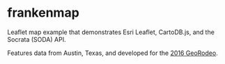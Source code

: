 # frankenmap
Leaflet map example that demonstrates Esri Leaflet, CartoDB.js, and the Socrata (SODA) API. 

Features data from Austin, Texas, and developed for the [2016 GeoRodeo](https://tnris.org/georodeo/2016/).

